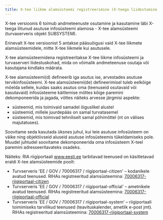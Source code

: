 ```yaml
---
title: X-tee liikme alamsüsteemi registreerimine (X-teega liidestumine)
---
```


X-tee versioonis 6 toimub andmeteenuste osutamine ja kasutamine läbi X-teega liitunud asutuse infosüsteemi alamosa - X-tee alamsüsteemi (turvaserveris objekt SUBSYSTEM). 

Erinevalt X-tee versioonist 5 antakse pääsuõigusi vaid X-tee liikmete alamsüsteemidele, mitte X-tee liikmele kui asutusele.

X-tee alamsüsteemidena registreeritakse X-tee liikme infosüsteemi ja turvaserveri liidestuskohad, mida on võimalik andmeteenuse osutaja või kasutajana kindlaks määrata. 

X-tee alamsüsteemi(d) defineerib iga asutus ise, arvestades asutuse tervikinfosüsteemi. X-tee alamsüsteemi(de) defineerimisel tuleb eelkõige mõelda sellele, kuidas saaks asutus oma (teenuseid osutavaid või kasutavaid) infosüsteeme käitlemise mõttes kõige paremini dekomponeerida ja jagada, võttes näiteks arvesse järgmisi aspekte:

* süsteemid, mis toimivaid samadel õiguslikel alustel
* süsteemid, millele juurdepääs on samal turvatasemel
* süsteemid, mis toimivad tehniliselt samal põhimõttel (nt on välises majutatuses). 

Soovitame seda kasutada üksnes juhul, kui teie asutuse infosüsteem on väike ning objektiivseid aluseid asutuse infosüsteemis tükeldamiseks pole. Muudel juhtudel soovitame dekomponeerida oma infosüsteem X-teel paremini adresseeritavateks osadeks.

Näiteks: RIA riigiportaali www.eesti.ee tarbitavad teenused on käsitletavad eraldi X-tee alamsüsteemide poolt:

* Turvserveris 'EE / GOV / 70006317 / riigiportaal-citizen' – kodanikele avatud teenused.
RIHAs registreeritud alamsüsteemina: [70006317-riigiportaal-citizen](https://www.riha.ee/Infos%C3%BCsteemid/Vaata/70006317-riigiportaal-citizen)
* Turvserveris 'EE / GOV / 70006317 / riigiportaal-official' – ametnikele avatud teenused.
RIHAs registreeritud alamsüsteemina: [70006317-riigiportaal-official](https://www.riha.ee/Infos%C3%BCsteemid/Vaata/70006317-riigiportaal-official)
* Turvserveris 'EE / GOV / 70006317 / riigiportaal-system' – riigiportaali toimimiseks tarvilikud teenused (teavituskalender, ametlik e-post jmt).
RIHAs registreeritud alamsüsteemina: [70006317-riigiportaal-system](https://www.riha.ee/Infos%C3%BCsteemid/Vaata/70006317-riigiportaal-system)
